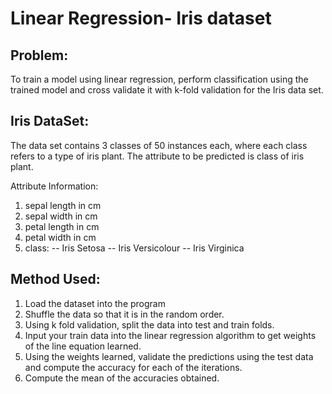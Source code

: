# Linear Regression- Iris dataset
## Problem:
To train a model using linear regression, perform classification using the trained model and cross validate it with k-fold validation for the Iris data set.

## Iris DataSet: 
The data set contains 3 classes of 50 instances each, where each class refers to a type of iris plant. The attribute to be predicted is class of iris plant.

Attribute Information:

1. sepal length in cm
2. sepal width in cm
3. petal length in cm
4. petal width in cm
5. class: 
-- Iris Setosa 
-- Iris Versicolour 
-- Iris Virginica

## Method Used:
1. Load the dataset into the program
2. Shuffle the data so that it is in the random order.
3. Using k fold validation, split the data into test and train folds.
4. Input your train data into the linear regression algorithm to get weights of the line equation learned.
5. Using the weights learned, validate the predictions using the test data and compute the accuracy for each of the iterations.
6. Compute the mean of the accuracies obtained.
